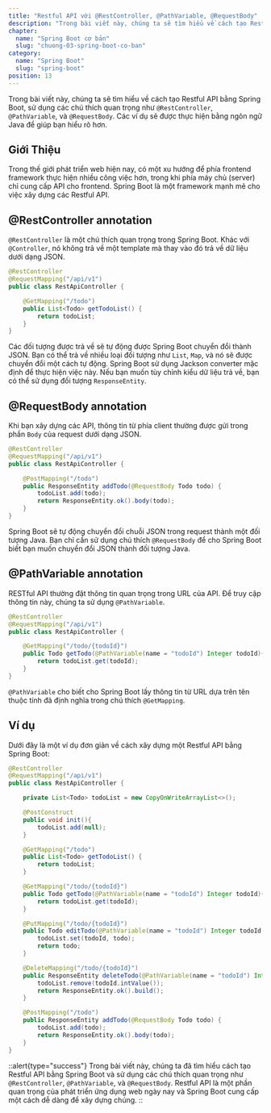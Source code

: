 ```yaml
---
title: "Restful API với @RestController, @PathVariable, @RequestBody"
description: "Trong bài viết này, chúng ta sẽ tìm hiểu về cách tạo Restful API bằng Spring Boot, sử dụng các chú thích quan trọng như @RestController, @PathVariable, và @RequestBody"
chapter:
  name: "Spring Boot cơ bản"
  slug: "chuong-03-spring-boot-co-ban"
category:
  name: "Spring Boot"
  slug: "spring-boot"
position: 13
---
```


Trong bài viết này, chúng ta sẽ tìm hiểu về cách tạo Restful API bằng Spring Boot, sử dụng các chú thích quan trọng như `@RestController`, `@PathVariable`, và `@RequestBody`. Các ví dụ sẽ được thực hiện bằng ngôn ngữ Java để giúp bạn hiểu rõ hơn.

## Giới Thiệu

Trong thế giới phát triển web hiện nay, có một xu hướng để phía frontend framework thực hiện nhiều công việc hơn, trong khi phía máy chủ (server) chỉ cung cấp API cho frontend. Spring Boot là một framework mạnh mẽ cho việc xây dựng các Restful API.

## @RestController annotation

`@RestController` là một chú thích quan trọng trong Spring Boot. Khác với `@Controller`, nó không trả về một template mà thay vào đó trả về dữ liệu dưới dạng JSON.

```java
@RestController
@RequestMapping("/api/v1")
public class RestApiController {

    @GetMapping("/todo")
    public List<Todo> getTodoList() {
        return todoList;
    }
}
```

Các đối tượng được trả về sẽ tự động được Spring Boot chuyển đổi thành JSON. Bạn có thể trả về nhiều loại đối tượng như `List`, `Map`, và nó sẽ được chuyển đổi một cách tự động. Spring Boot sử dụng Jackson converter mặc định để thực hiện việc này. Nếu bạn muốn tùy chỉnh kiểu dữ liệu trả về, bạn có thể sử dụng đối tượng `ResponseEntity`.

## @RequestBody annotation

Khi bạn xây dựng các API, thông tin từ phía client thường được gửi trong phần `Body` của request dưới dạng JSON.

```java
@RestController
@RequestMapping("/api/v1")
public class RestApiController {

    @PostMapping("/todo")
    public ResponseEntity addTodo(@RequestBody Todo todo) {
        todoList.add(todo);
        return ResponseEntity.ok().body(todo);
    }
}
```

Spring Boot sẽ tự động chuyển đổi chuỗi JSON trong request thành một đối tượng Java. Bạn chỉ cần sử dụng chú thích `@RequestBody` để cho Spring Boot biết bạn muốn chuyển đổi JSON thành đối tượng Java.

## @PathVariable annotation

RESTful API thường đặt thông tin quan trọng trong URL của API. Để truy cập thông tin này, chúng ta sử dụng `@PathVariable`.

```java
@RestController
@RequestMapping("/api/v1")
public class RestApiController {

    @GetMapping("/todo/{todoId}")
    public Todo getTodo(@PathVariable(name = "todoId") Integer todoId){
        return todoList.get(todoId);
    }
}
```

`@PathVariable` cho biết cho Spring Boot lấy thông tin từ URL dựa trên tên thuộc tính đã định nghĩa trong chú thích `@GetMapping`.

## Ví dụ

Dưới đây là một ví dụ đơn giản về cách xây dựng một Restful API bằng Spring Boot:

```java
@RestController
@RequestMapping("/api/v1")
public class RestApiController {

    private List<Todo> todoList = new CopyOnWriteArrayList<>();

    @PostConstruct
    public void init(){
        todoList.add(null);
    }

    @GetMapping("/todo")
    public List<Todo> getTodoList() {
        return todoList;
    }

    @GetMapping("/todo/{todoId}")
    public Todo getTodo(@PathVariable(name = "todoId") Integer todoId){
        return todoList.get(todoId);
    }

    @PutMapping("/todo/{todoId}")
    public Todo editTodo(@PathVariable(name = "todoId") Integer todoId, @RequestBody Todo todo){
        todoList.set(todoId, todo);
        return todo;
    }

    @DeleteMapping("/todo/{todoId}")
    public ResponseEntity deleteTodo(@PathVariable(name = "todoId") Integer todoId){
        todoList.remove(todoId.intValue());
        return ResponseEntity.ok().build();
    }

    @PostMapping("/todo")
    public ResponseEntity addTodo(@RequestBody Todo todo) {
        todoList.add(todo);
        return ResponseEntity.ok().body(todo);
    }
}
```

::alert{type="success"}
Trong bài viết này, chúng ta đã tìm hiểu cách tạo Restful API bằng Spring Boot và sử dụng các chú thích quan trọng như `@RestController`, `@PathVariable`, và `@RequestBody`. Restful API là một phần quan trọng của phát triển ứng dụng web ngày nay và Spring Boot cung cấp một cách dễ dàng để xây dựng chúng.
::

